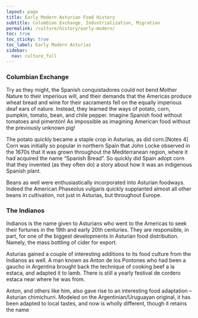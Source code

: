 ```yaml
---
layout: page
title: Early Modern Asturian Food History
subtitle: Columbian Exchange, Industrialization, Migration
permalink: /culture/history/early-modern/
toc: true
toc_sticky: true
toc_label: Early Modern Asturias
sidebar:
  nav: culture_full
---
```


### Columbian Exchange

Try as they might, the Spanish conquistadores could not bend Mother Nature to their imperious will, and their demands that the Americas produce wheat bread and wine for their sacraments fell on the equally imperious deaf ears of nature. Instead, they learned the ways of potato, corn, pumpkin, tomato, bean, and chile pepper. Imagine Spanish food without tomatoes and pimentón! As impossible as imagining American food without the previously unknown pig!

The potato quickly became a staple crop in Asturias, as did corn.[Notes 4] Corn was initially so popular in northern Spain that John Locke observed in the 1670s that it was grown throughout the Mediterranean region, where it had acquired the name “Spanish Bread”. So quickly did Spain adopt corn that they invented (as they often do) a story about how it was an indigenous Spanish plant.

Beans as well were enthusiastically incorporated into Asturian foodways. Indeed the American Phaseolus vulgaris quickly supplanted almost all other beans in cultivation, not just in Asturias, but throughout Europe.

### The Indianos
Indianos is the name given to Asturians who went to the Americas to seek their fortunes in the 19th and early 20th centuries. They are responsible, in part, for one of the biggest developments in Asturian food distribution. Namely, the mass bottling of cider for export.

Asturias gained a couple of interesting additions to its food culture from the Indianos as well. A man known as Anton de los Pontones who had been a gaucho in Argentina brought back the technique of cooking beef a la estaca, and adapted it to lamb. There is still a yearly festival de cordero estaca near where he was from.

Anton, and others like him, also gave rise to an interesting food adaptation – Asturian chimichurri. Modeled on the Argentinian/Uruguayan original, it has been adapted to local tastes, and now is wholly different, though it retains the name 
